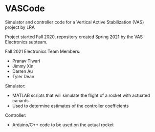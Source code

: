 # VASCode
Simulator and controller code for a Vertical Active Stabilization (VAS) project by LRA

Project started Fall 2020, repository created Spring 2021 by the VAS Electronics subteam.

Fall 2021 Electronics Team Members:
 - Pranav Tiwari
 - Jimmy Xin
 - Darren Au
 - Tyler Dean

Simulator:
 - MATLAB scripts that will simulate the flight of a rocket with actuated canards
 - Used to determine estimates of the controller coefficients

Controller:
 - Arduino/C++ code to be used on the actual rocket
